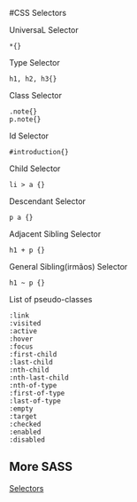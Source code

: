 #CSS Selectors

UniversaL Selector
```
*{}
```
Type Selector
```
h1, h2, h3{}
```
Class Selector
```
.note{}
p.note{}
```
Id Selector
```
#introduction{}
```
Child Selector
```
li > a {}
```
Descendant Selector
```
p a {}
```
Adjacent Sibling Selector 
```
h1 + p {}
```
General Sibling(irmãos) Selector
```
h1 ~ p {}
```

List of pseudo-classes
```
:link
:visited
:active
:hover
:focus
:first-child
:last-child
:nth-child
:nth-last-child
:nth-of-type
:first-of-type
:last-of-type
:empty
:target
:checked
:enabled
:disabled
```
## More SASS
[Selectors](http://www.maujor.com/tutorial/guia-completo-seletores-css3.php)